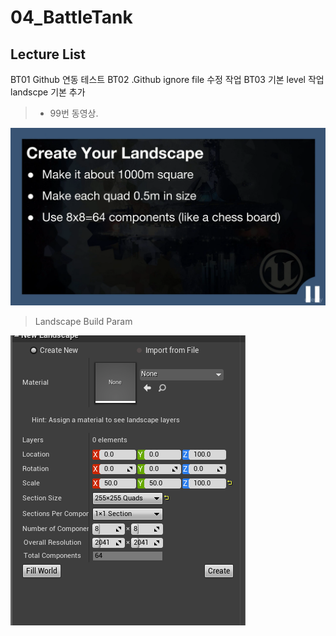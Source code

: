 # 04_BattleTank

## Lecture List

BT01 Github 연동 테스트
BT02 .Github ignore file 수정 작업
BT03 기본 level 작업 landscpe 기본 추가

> * 99번 동영상.

![](./mdsource/worldbuild01.png)

> Landscape Build Param

![](./mdsource/land_param01.png)


